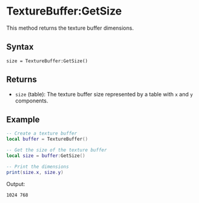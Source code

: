 # TextureBuffer:GetSize

This method returns the texture buffer dimensions.

## Syntax

`size = TextureBuffer:GetSize()`

## Returns

- `size` (table): The texture buffer size represented by a table with `x` and `y` components.

## Example

```lua
-- Create a texture buffer
local buffer = TextureBuffer()

-- Get the size of the texture buffer
local size = buffer:GetSize()

-- Print the dimensions
print(size.x, size.y)
```

Output:
```
1024 768
```